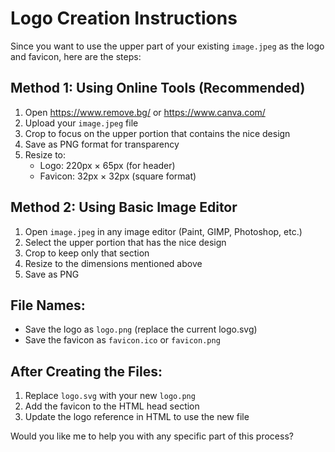 # Logo Creation Instructions

Since you want to use the upper part of your existing `image.jpeg` as the logo and favicon, here are the steps:

## Method 1: Using Online Tools (Recommended)
1. Open https://www.remove.bg/ or https://www.canva.com/
2. Upload your `image.jpeg` file
3. Crop to focus on the upper portion that contains the nice design
4. Save as PNG format for transparency
5. Resize to:
   - Logo: 220px × 65px (for header)
   - Favicon: 32px × 32px (square format)

## Method 2: Using Basic Image Editor
1. Open `image.jpeg` in any image editor (Paint, GIMP, Photoshop, etc.)
2. Select the upper portion that has the nice design
3. Crop to keep only that section
4. Resize to the dimensions mentioned above
5. Save as PNG

## File Names:
- Save the logo as `logo.png` (replace the current logo.svg)
- Save the favicon as `favicon.ico` or `favicon.png`

## After Creating the Files:
1. Replace `logo.svg` with your new `logo.png`
2. Add the favicon to the HTML head section
3. Update the logo reference in HTML to use the new file

Would you like me to help you with any specific part of this process?
